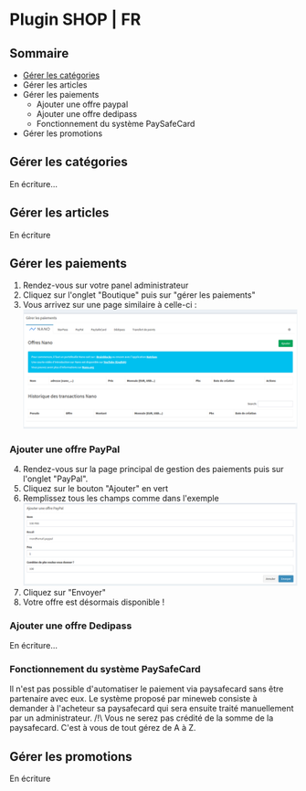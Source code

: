 # Plugin SHOP | FR

## Sommaire
 - [Gérer les catégories](https://github.com/vic256/MinewebPluginHelp/blob/master/Shop/fr.md#g%C3%A9rer-les-cat%C3%A9gories)
 - Gérer les articles
 - Gérer les paiements
   - Ajouter une offre paypal
   - Ajouter une offre dedipass
   - Fonctionnement du système PaySafeCard
 - Gérer les promotions
 
 
## Gérer les catégories
En écriture...

## Gérer les articles
En écriture 

## Gérer les paiements

 1. Rendez-vous sur votre panel administrateur
 2. Cliquez sur l'onglet "Boutique" puis sur "gérer les paiements"
 3. Vous arrivez sur une page similaire à celle-ci : ![Mineweb-Shop payment home](https://raw.githubusercontent.com/vic256/MinewebPluginHelp/master/Shop/Img/SHOP-PAYHOME.PNG)
 ### Ajouter une offre PayPal
 
 4. Rendez-vous sur la page principal de gestion des paiements puis sur l'onglet "PayPal".
 5. Cliquez sur le bouton "Ajouter" en vert
 6. Remplissez tous les champs comme dans l'exemple ![Mineweb-Shop PAYPAL OFFER](https://raw.githubusercontent.com/vic256/MinewebPluginHelp/master/Shop/Img/SHOP-ADDPAYPALOFFER.PNG) 
 7. Cliquez sur "Envoyer"
 8. Votre offre est désormais disponible !

 ### Ajouter une offre Dedipass
 En écriture...

 ### Fonctionnement du système PaySafeCard
 Il n'est pas possible d'automatiser le paiement via paysafecard sans être partenaire avec eux. 
 Le système proposé par mineweb consiste à demander à l'acheteur sa paysafecard qui sera ensuite traité manuellement par un administrateur. 
 /!\ Vous ne serez pas crédité de la somme de la paysafecard. C'est à vous de tout gérez de A à Z. 
 

## Gérer les promotions
En écriture

